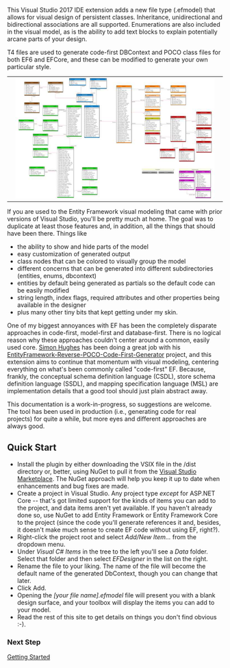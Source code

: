<!--# Entity Framework Visual Designer

### Entity Framework visual design surface and code-first code generation for EF6, EFCore and beyond.
-->
This Visual Studio 2017 IDE extension adds a new file type (.efmodel) that allows for visual design of persistent classes. Inheritance, unidirectional and bidirectional associations are all supported. Enumerations are also included in the visual model, as is the ability to add text blocks to explain potentially arcane parts of your design. 

T4 files are used to generate code-first DBContext and POCO class files for both EF6 and EFCore, and these can be modified to generate your own particular style.

<table width="100%"><tr><td align="center" width="100%">
<img src="images/Designer.jpg" width="95%"/>
</td></tr></table>

If you are used to the Entity Framework visual modeling that came with prior versions of Visual Studio, you'll be pretty much at home. The goal was to duplicate at least those features and, in addition, all the things that should have been there. Things like
- the ability to show and hide parts of the model
- easy customization of generated output
- class nodes that can be colored to visually group the model
- different concerns that can be generated into different subdirectories (entities, enums, dbcontext)
- entities by default being generated as partials so the default code can be easily modified
- string length, index flags, required attributes and other properties being available in the designer
- plus many other tiny bits that kept getting under my skin.

One of my biggest annoyances with EF has been the completely disparate approaches in code-first, model-first and database-first. There is no logical reason why these approaches couldn't center around a common, easily used core. [Simon Hughes](https://github.com/sjh37) has been doing a great job with his [EntityFramework-Reverse-POCO-Code-First-Generator](https://github.com/sjh37/EntityFramework-Reverse-POCO-Code-First-Generator) project, and this extension aims to continue that momentum with visual modeling, centering everything on what's been commonly called "code-first" EF. Because, frankly, the conceptual schema definition language (CSDL), store schema definition language (SSDL), and mapping specification language (MSL) are implementation details that a good tool should just plain abstract away.

This documentation is a work-in-progress, so suggestions are welcome. The tool has been used in production (i.e., generating code for real projects) for quite a while, but more eyes and different approaches are always good.

## Quick Start

- Install the plugin by either downloading the VSIX file in the /dist directory or, better, using NuGet to pull it from the [Visual Studio Marketplace](https://marketplace.visualstudio.com/items?itemName=michaelsawczyn.EFDesigner). The NuGet approach will help you keep it up to date when enhancements and bug fixes are made.
- Create a project in Visual Studio. Any project type _except_ for ASP.NET Core -- that's got limited support for the kinds of items you can add to the project, and data items aren't yet available. If you haven't already done so, use NuGet to add Entity Framework or Entity Framework Core to the project (since the code you'll generate references it and, besides, it doesn't make much sense to create EF code without using EF, right?).
- Right-click the project root and select _Add/New Item..._ from the dropdown menu.
- Under _Visual C# Items_ in the tree to the left you'll see a _Data_ folder. Select that folder and then select _EFDesigner_ in the list on the right. 
- Rename the file to your liking. The name of the file will become the default name of the generated DbContext, though you can change that later.
- Click Add.
- Opening the _[your file name].efmodel_ file will present you with a blank design surface, and your toolbox will display the items you can add to your model.
- Read the rest of this site to get details on things you don't find obvious :-).

### Next Step 
[Getting Started](Getting-Started)
